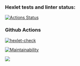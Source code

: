 ### Hexlet tests and linter status:
[![Actions Status](https://github.com/Demidb/python-project-50/actions/workflows/hexlet-check.yml/badge.svg)](https://github.com/Demidb/python-project-50/actions)

### Github Actions
[![hexlet-check](https://github.com/Demidb/python-project-50/actions/workflows/hexlet-check.yml/badge.svg)](https://github.com/Demidb/python-project-50/actions/workflows/hexlet-check.yml)

[![Maintainability](https://api.codeclimate.com/v1/badges/fca6b4618e70a644cdb8/maintainability)](https://codeclimate.com/github/Demidb/python-project-50/maintainability)

<a href="https://codeclimate.com/github/Demidb/python-project-50/test_coverage"><img src="https://api.codeclimate.com/v1/badges/fca6b4618e70a644cdb8/test_coverage" /></a>
